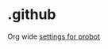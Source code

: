 # .github
Org wide [settings for probot](https://github.com/probot/probot/blob/master/docs/best-practices.md#configuration)
